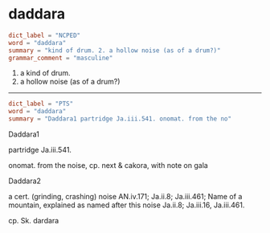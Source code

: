 # daddara

``` toml
dict_label = "NCPED"
word = "daddara"
summary = "kind of drum. 2. a hollow noise (as of a drum?)"
grammar_comment = "masculine"
```

1. a kind of drum.
2. a hollow noise (as of a drum?)

--------------------

``` toml
dict_label = "PTS"
word = "daddara"
summary = "Daddara1 partridge Ja.iii.541. onomat. from the no"
```

Daddara1

partridge Ja.iii.541.

onomat. from the noise, cp. next & cakora, with note on gala

Daddara2

a cert. (grinding, crashing) noise AN.iv.171; Ja.ii.8; Ja.iii.461; Name of a mountain, explained as named after this noise Ja.ii.8; Ja.iii.16, Ja.iii.461.

cp. Sk. dardara


